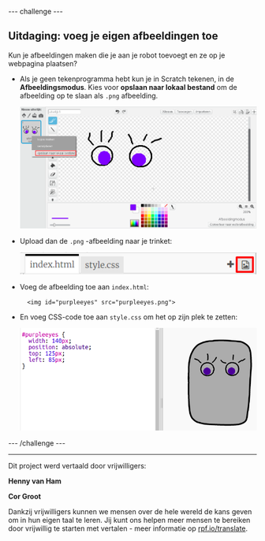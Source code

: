 --- challenge ---

## Uitdaging: voeg je eigen afbeeldingen toe

Kun je afbeeldingen maken die je aan je robot toevoegt en ze op je webpagina plaatsen?

+ Als je geen tekenprogramma hebt kun je in Scratch tekenen, in de **Afbeeldingsmodus**. Kies voor **opslaan naar lokaal bestand** om de afbeelding op te slaan als `.png` afbeelding.
    
    ![screenshot](images/robot-scratch-paint.png)

+ Upload dan de `.png` -afbeelding naar je trinket:
    
    ![screenshot](images/robot-image-add.png)

+ Voeg de afbeelding toe aan `index.html`:
    
        <img id="purpleeyes" src="purpleeyes.png">
        

+ En voeg CSS-code toe aan `style.css` om het op zijn plek te zetten:
    
    ![screenshot](images/robot-use-purple-eyes.png)

--- /challenge ---


***
Dit project werd vertaald door vrijwilligers:

**Henny van Ham**

**Cor Groot**

Dankzij vrijwilligers kunnen we mensen over de hele wereld de kans geven om in hun eigen taal te leren. Jij kunt ons helpen meer mensen te bereiken door vrijwillig te starten met vertalen - meer informatie op [rpf.io/translate](https://rpf.io/translate).